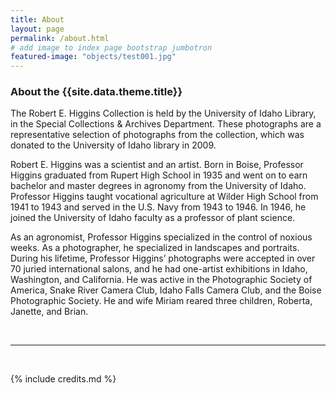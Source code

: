 ```yaml
---
title: About
layout: page
permalink: /about.html
# add image to index page bootstrap jumbotron
featured-image: "objects/test001.jpg"
---
```

<h3>About the {{site.data.theme.title}}</h3>
<p>The Robert E. Higgins Collection is held by the University of Idaho Library, in the Special Collections & Archives Department. These photographs are a representative selection of photographs from the collection, which was donated to the University of Idaho library in 2009.</p>
<p>Robert E. Higgins was a scientist and an artist. Born in Boise, Professor Higgins graduated from Rupert High School in 1935 and went on to earn bachelor and master degrees in agronomy from the University of Idaho. Professor Higgins taught vocational agriculture at Wilder High School from 1941 to 1943 and served in the U.S. Navy from 1943 to 1946. In 1946, he joined the University of Idaho faculty as a professor of plant science.</p>
<p>As an agronomist, Professor Higgins specialized in the control of noxious weeks. As a photographer, he specialized in landscapes and portraits. During his lifetime, Professor Higgins’ photographs were accepted in over 70 juried international salons, and he had one-artist exhibitions in Idaho, Washington, and California. He was active in the Photographic Society of America, Snake River Camera Club, Idaho Falls Camera Club, and the Boise Photographic Society. He and wife Miriam reared three children, Roberta, Janette, and Brian.</p>

<br>
<hr>
<br>

{% include credits.md %}
